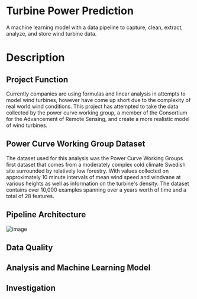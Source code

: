 # Turbine Power Prediction
A machine learning model with a data pipeline to capture, clean, extract, analyze, and store wind turbine data.
# Description
## Project Function
Currently companies are using formulas and linear analysis in attempts to model wind turbines, however have come up short due to the complexity of real world wind conditions. This project has attempted to take the data collected by the power curve working group, a member of the Consortium for the Advancement of Remote Sensing, and create a more realistic model of wind turbines.
## Power Curve Working Group Dataset
The dataset used for this analysis was the Power Curve Working Groups first dataset that comes from a moderately complex cold climate Swedish site surrounded by relatively low forestry. With values collected on approximately 10 minute intervals of mean wind speed and windvane at various heights as well as information on the turbine's density. The dataset contains over 10,000 examples spanning over a years worth of time and a total of 28 features.
## Pipeline Architecture
![image](https://github.com/user-attachments/assets/19b89159-f35e-443b-aa2a-35626c3b1e94)

## Data Quality

## Analysis and Machine Learning Model

## Investigation
